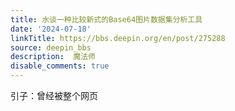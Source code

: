 ```yaml
---
title: 水谈一种比较新式的Base64图片数据集分析工具
date: '2024-07-18'
linkTitle: https://bbs.deepin.org/en/post/275288
source: deepin_bbs
description:  魔法师 
disable_comments: true
---
```

引子：曾经被整个网页
